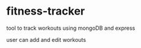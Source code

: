 # fitness-tracker


tool to track workouts using mongoDB and express

user can add and edit workouts
